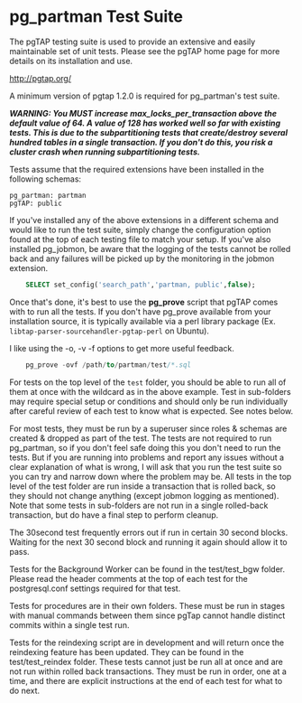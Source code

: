 pg_partman Test Suite
=====================

The pgTAP testing suite is used to provide an extensive and easily maintainable set of unit tests. Please see the pgTAP home page for more details on its installation and use.

http://pgtap.org/

A minimum version of pgtap 1.2.0 is required for pg_partman's test suite.

***WARNING: You MUST increase max_locks_per_transaction above the default value of 64. A value of 128 has worked well so far with existing tests. This is due to the subpartitioning tests that create/destroy several hundred tables in a single transaction. If you don't do this, you risk a cluster crash when running subpartitioning tests.***

Tests assume that the required extensions have been installed in the following schemas:

    pg_partman: partman
    pgTAP: public

If you've installed any of the above extensions in a different schema and would like to run the test suite, simply change the configuration option found at the top of each testing file to match your setup. If you've also installed pg_jobmon, be aware that the logging of the tests cannot be rolled back and any failures will be picked up by the monitoring in the jobmon extension.

```sql
    SELECT set_config('search_path','partman, public',false);
```

Once that's done, it's best to use the **pg_prove** script that pgTAP comes with to run all the tests. If you don't have pg_prove available from your installation source, it is typically available via a perl library package (Ex. `libtap-parser-sourcehandler-pgtap-perl` on Ubuntu).

I like using the  -o, -v -f options to get more useful feedback.

```sql
    pg_prove -ovf /path/to/partman/test/*.sql
```

For tests on the top level of the `test` folder, you should be able to run all of them at once with the wildcard as in the above example. Test in sub-folders may require special setup or conditions and should only be run individually after careful review of each test to know what is expected. See notes below.

For most tests, they must be run by a superuser since roles & schemas are created & dropped as part of the test. The tests are not required to run pg_partman, so if you don't feel safe doing this you don't need to run the tests. But if you are running into problems and report any issues without a clear explanation of what is wrong, I will ask that you run the test suite so you can try and narrow down where the problem may be. All tests in the top level of the test folder are run inside a transaction that is rolled back, so they should not change anything (except jobmon logging as mentioned). Note that some tests in sub-folders are not run in a single rolled-back transaction, but do have a final step to perform cleanup.

The 30second test frequently errors out if run in certain 30 second blocks. Waiting for the next 30 second block and running it again should allow it to pass.

Tests for the Background Worker can be found in the test/test_bgw folder. Please read the header comments at the top of each test for the postgresql.conf settings required for that test.

Tests for procedures are in their own folders. These must be run in stages with manual commands between them since pgTap cannot handle distinct commits within a single test run.

Tests for the reindexing script are in development and will return once the reindexing feature has been updated. They can be found in the test/test_reindex folder. These tests cannot just be run all at once and are not run within rolled back transactions. They must be run in order, one at a time, and there are explicit instructions at the end of each test for what to do next.
